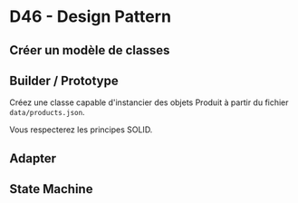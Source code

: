 # D46 - Design Pattern

## Créer un modèle de classes

## Builder / Prototype

Créez une classe capable d'instancier des objets Produit à partir du fichier `data/products.json`.

Vous respecterez les principes SOLID.

## Adapter

## State Machine



